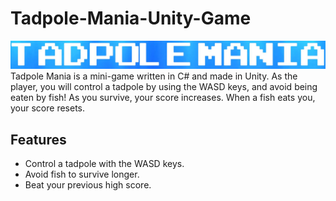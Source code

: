 # Tadpole-Mania-Unity-Game
![Game Screenshot](Pictures/images.JPG)
Tadpole Mania is a mini-game written in C# and made in Unity. As the player, you will control a tadpole by using the WASD keys, and avoid being eaten by fish! As you survive, your score increases. When a fish eats you, your score resets.

## Features
- Control a tadpole with the WASD keys.
- Avoid fish to survive longer.
- Beat your previous high score.

